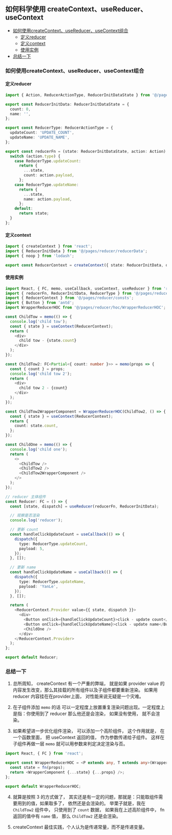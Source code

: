 ## 如何科学使用 createContext、useReducer、useContext

<!-- toc -->

- [如何使用createContext、useReducer、useContext组合](#%E5%A6%82%E4%BD%95%E4%BD%BF%E7%94%A8createcontextusereducerusecontext%E7%BB%84%E5%90%88)
  * [定义reducer](#%E5%AE%9A%E4%B9%89reducer)
  * [定义context](#%E5%AE%9A%E4%B9%89context)
  * [使用实例](#%E4%BD%BF%E7%94%A8%E5%AE%9E%E4%BE%8B)
- [总结一下](#%E6%80%BB%E7%BB%93%E4%B8%80%E4%B8%8B)

<!-- tocstop -->

### 如何使用createContext、useReducer、useContext组合

#### 定义reducer
```typescript jsx
import { Action, ReducerActionType, ReducerInitDataState } from '@/pages/reducer/reducerData/interface';

export const ReducerInitData: ReducerInitDataState = {
  count: 0,
  name: '',
};

export const ReducerType: ReducerActionType = {
  updateCount: 'UPDATE_COUNT',
  updateName: 'UPDATE_NAME',
};

export const reducerFn = (state: ReducerInitDataState, action: Action) => {
  switch (action.type) {
    case ReducerType.updateCount:
      return {
        ...state,
        count: action.payload,
      };
    case ReducerType.updateName:
      return {
        ...state,
        name: action.payload,
      };
    default:
      return state;
  }
};
```

#### 定义context
```typescript jsx
import { createContext } from 'react';
import { ReducerInitData } from '@/pages/reducer/reducerData';
import { noop } from 'lodash';

export const ReducerContext = createContext({ state: ReducerInitData, dispatch: noop });
```


#### 使用实例
```typescript jsx
import React, { FC, memo, useCallback, useContext, useReducer } from 'react';
import { reducerFn, ReducerInitData, ReducerType } from '@/pages/reducer/reducerData';
import { ReducerContext } from '@/pages/reducer/consts';
import { Button } from 'antd';
import WrapperReducerHOC from '@/pages/reducer/hoc/WrapperReducerHOC';

const ChildTow = memo(() => {
  console.log('child tow');
  const { state } = useContext(ReducerContext);
  return (
    <div>
      child tow - {state.count}
    </div>
  );
});

const ChildTow2: FC<Partial<{ count: number }>> = memo(props => {
  const { count } = props;
  console.log('child tow 2');
  return (
    <div>
      child tow 2 - {count}
    </div>
  );
});

const ChildTow2WrapperComponent = WrapperReducerHOC(ChildTow2, () => {
  const { state } = useContext(ReducerContext);
  return {
    count: state.count,
  };
});

const ChildOne = memo(() => {
  console.log('child one');
  return (
    <>
      <ChildTow />
      <ChildTow2 />
      <ChildTow2WrapperComponent />
    </>
  );
});

// reducer 主体组件
const Reducer: FC = () => {
  const [state, dispatch] = useReducer(reducerFn, ReducerInitData);

  // 观察是否渲染
  console.log('reducer');

  // 更新 count
  const handleClickUpdateCount = useCallback(() => {
    dispatch({
      type: ReducerType.updateCount,
      payload: 5,
    });
  }, []);

  // 更新 name
  const handleClickUpdateName = useCallback(() => {
    dispatch({
      type: ReducerType.updateName,
      payload: 'YanLe',
    });
  }, []);

  return (
    <ReducerContext.Provider value={{ state, dispatch }}>
      <div>
        <Button onClick={handleClickUpdateCount}>click - update count</Button>
        <Button onClick={handleClickUpdateName}>click - update name</Button>
        <ChildOne />
      </div>
    </ReducerContext.Provider>
  );
};

export default Reducer;
```


### 总结一下
1. 总所周知， createContext 有一个严重的弊端， 就是如果 provider value 的内容发生改变，那么其挂载的所有组件以及子组件都要重新渲染。
如果用 reducer 内容挂在在provider上面， 对性能来说无疑是一个灾难。 
   
2. 在子组件添加 `memo` 的话 可以一定程度上放置重复渲染问题出现。一定程度上是指：你使用到了 reducer 那么他还是会渲染， 如果没有使用， 就不会渲染。

3. 如果希望进一步优化组件渲染， 可以添加一个高阶组件， 这个作用就是， 在一个函数里面， 把 useContext 返回的值， 作为参数传递给子组件。
这样在子组件再做一层 `memo` 就可以用参数来判定决定渲染与否。
```typescript jsx
import React, { FC } from 'react';

export const WrapperReducerHOC = <P extends any, T extends any>(WrapperComponent: FC<P>, fn: Function) => (props: T) => {
  const state = fn(props);
  return <WrapperComponent {...state} {...props} />;
};

export default WrapperReducerHOC;
```

4. 就算是按照 3 的方式做了， 其实还是有一定的问题，那就是：只能取组件需要用到的值，如果取多了， 依然还是会渲染的。
举栗子就是，我在 `ChildTow2` 组件中， 只使用到了 `count` 数据， 如果我在上述高阶组件中， fn 返回的值中有 `name` 值，
那么 `ChildTow2` 还是会渲染。
   
5. createContext 最佳实践，个人认为是传递常量，而不是传递变量。

